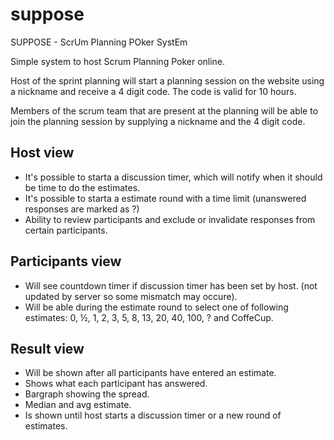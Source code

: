 # suppose
SUPPOSE - ScrUm Planning POker SystEm

Simple system to host Scrum Planning Poker online.

Host of the sprint planning will start a planning session on the website using a nickname and receive a 4 digit code. The code is valid for 10 hours.

Members of the scrum team that are present at the planning will be able to join the planning session by supplying a nickname and the 4 digit code.

## Host view  
* It's possible to starta a discussion timer, which will notify when it should be time to do the estimates.
* It's possible to starta a estimate round with a time limit (unanswered responses are marked as ?)
* Ability to review participants and exclude or invalidate responses from certain participants.

## Participants view
* Will see countdown timer if discussion timer has been set by host. (not updated by server so some mismatch may occure).
* Will be able during the estimate round to select one of following estimates: 0, ½, 1, 2, 3, 5, 8, 13, 20, 40, 100, ? and CoffeCup.

## Result view
* Will be shown after all participants have entered an estimate.
* Shows what each participant has answered.
* Bargraph showing the spread.
* Median and avg estimate.
* Is shown until host starts a discussion timer or a new round of estimates.

